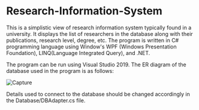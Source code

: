 # Research-Information-System
This is a simplistic view of research information system typically found in a university. It displays the list of researchers in the database along with their publications, research level, degree, etc. The program is written in C# programming language using Window's WPF (Windows Presentation Foundation), LINQ(Language Integrated Query), and .NET.

The program can be run using Visual Studio 2019. The ER diagram of the database used in the program is as follows:

![Capture](https://user-images.githubusercontent.com/48591689/173554963-d9d536a1-5a6c-4cf8-be5a-e0cf3455318e.png)

Details used to connect to the database should be changed accordingly in the Database/DBAdapter.cs file.
